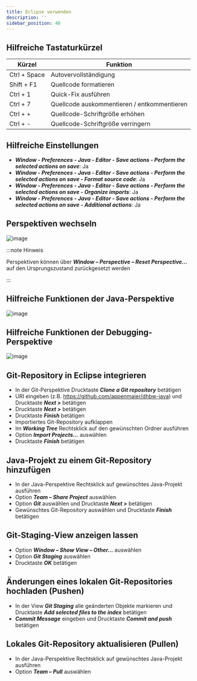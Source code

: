 ```yaml
---
title: Eclipse verwenden
description: ''
sidebar_position: 40
---
```


## Hilfreiche Tastaturkürzel

| Kürzel       | Funktion                                    |
| ------------ | ------------------------------------------- |
| Ctrl + Space | Autovervollständigung                       |
| Shift + F1   | Quellcode formatieren                       |
| Ctrl + 1     | Quick-Fix ausführen                         |
| Ctrl + 7     | Quellcode auskommentieren / entkommentieren |
| Ctrl + +     | Quellcode-Schriftgröße erhöhen              |
| Ctrl + -     | Quellcode-Schriftgröße verringern           |

## Hilfreiche Einstellungen

- _**Window - Preferences - Java - Editor - Save actions - Perform the selected actions on save**_: Ja
- _**Window - Preferences - Java - Editor - Save actions - Perform the selected actions on save - Format source code**_: Ja
- _**Window - Preferences - Java - Editor - Save actions - Perform the selected actions on save - Organize imports**_: Ja
- _**Window - Preferences - Java - Editor - Save actions - Perform the selected actions on save - Additional actions**_: Ja

## Perspektiven wechseln

![image](https://user-images.githubusercontent.com/47243617/209168372-45c00707-e408-400d-ac25-f122242eff5a.png)

:::note Hinweis

Perspektiven können über _**Window – Perspective – Reset Perspective...**_ auf den Ursprungszustand zurückgesetzt werden

:::

## Hilfreiche Funktionen der Java-Perspektive

![image](https://user-images.githubusercontent.com/47243617/209168402-4396c998-08ca-46ba-9c70-af331691b856.png)

## Hilfreiche Funktionen der Debugging-Perspektive

![image](https://user-images.githubusercontent.com/47243617/209168425-7c333b87-aeb0-45db-85dd-8199c8ff4437.png)

## Git-Repository in Eclipse integrieren

- In der Git-Perspektive Drucktaste _**Clone a Git repository**_ betätigen
- URI eingeben (z.B. https://github.com/appenmaier/dhbw-java) und Drucktaste _**Next >**_ betätigen
- Drucktaste _**Next >**_ betätigen
- Drucktaste _**Finish**_ betätigen
- Importiertes Git-Repository aufklappen
- Im _**Working Tree**_ Rechtsklick auf den gewünschten Ordner ausführen
- Option _**Import Projects...**_ auswählen
- Drucktaste _**Finish**_ betätigen

## Java-Projekt zu einem Git-Repository hinzufügen

- In der Java-Perspektive Rechtsklick auf gewünschtes Java-Projekt ausführen
- Option _**Team – Share Project**_ auswählen
- Option _**Git**_ auswählen und Drucktaste _**Next >**_ betätigen
- Gewünschtes Git-Repository auswählen und Drucktaste _**Finish**_ betätigen

## Git-Staging-View anzeigen lassen

- Option _**Window – Show View – Other...**_ auswählen
- Option _**Git Staging**_ auswählen
- Drucktaste _**OK**_ betätigen

## Änderungen eines lokalen Git-Repositories hochladen (Pushen)

- In der View _**Git Staging**_ alle geänderten Objekte markieren und Drucktaste _**Add selected files to the index**_ betätigen
- _**Commit Message**_ eingeben und Drucktaste _**Commit and push**_ betätigen

## Lokales Git-Repository aktualisieren (Pullen)

- In der Java-Perspektive Rechtsklick auf gewünschtes Java-Projekt ausführen
- Option _**Team – Pull**_ auswählen
